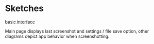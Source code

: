 # Sketches

[basic interface](sketch.jpg)

Main page displays last screenshot and settings / file save option, other diagrams depict app behavior when screenshotting.
